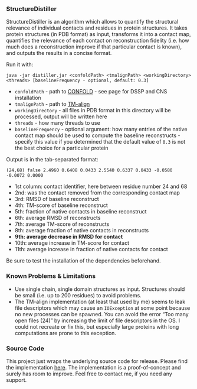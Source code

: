 ### StructureDistiller
StructureDistiller is an algorithm which allows to quantify the structural relevance of individual 
contacts and residues in protein structures. It takes protein structures (in PDB format) as input, transforms it into a 
contact map, quantifies the relevance of each contact on reconstruction fidelity (i.e. how much does a reconstruction 
improve if that particular contact is known), and outputs the results in a concise format.
 
Run it with:

    java -jar distiller.jar <confoldPath> <tmalignPath> <workingDirectory> <threads> [baselineFrequency - optional, default: 0.3]

* `confoldPath` - path to [CONFOLD](https://github.com/multicom-toolbox/CONFOLD) - see page for DSSP 
and CNS installation
* `tmalignPath` - path to [TM-align](https://zhanglab.ccmb.med.umich.edu/TM-align/)
* `workingDirectory` - all files in PDB format in this directory will be processed, output will be 
written here
* `threads` - how many threads to use
* `baselineFrequency` - optional argument: how many entries of the native contact map should be used to compute the 
baseline reconstructs - specify this value if you determined that the default value of `0.3` is not the best choice for 
a particular protein

Output is in the tab-separated format:

    (24,68) false 2.4960 0.6408 0.0433 2.5540 0.6337 0.0433 -0.0580 -0.0072 0.0000
    
* 1st column: contact identifier, here between residue number 24 and 68
* 2nd: was the contact removed from the corresponding contact map
* 3rd: RMSD of baseline reconstruct
* 4th: TM-score of baseline reconstruct
* 5th: fraction of native contacts in baseline reconstruct
* 6th: average RMSD of reconstructs
* 7th: average TM-score of reconstructs
* 8th: average fraction of native contacts in reconstructs
* **9th: average decrease in RMSD for contact**
* 10th: average increase in TM-score for contact
* 11th: average increase in fraction of native contacts for contact

Be sure to test the installation of the dependencies beforehand.

### Known Problems & Limitations
* Use single chain, single domain structures as input. Structures should be small (i.e. up to 200 residues) to avoid 
problems.
* The TM-align implementation (at least that used by me) seems to leak file descriptors which may cause an `IOException` 
at some point because no new processes can be spawned. You can avoid the error “Too many open files (24)” by increasing
the limit of file descriptors in the OS. I could not recreate or fix this, but especially large proteins with long 
computations are prone to this exception.

### Source Code
This project just wraps the underlying source code for release. Please find the implementation 
[here](https://github.com/JonStargaryen/jstructure). The implementation is a proof-of-concept and surely has room to
improve. Feel free to contact me, if you need any support.